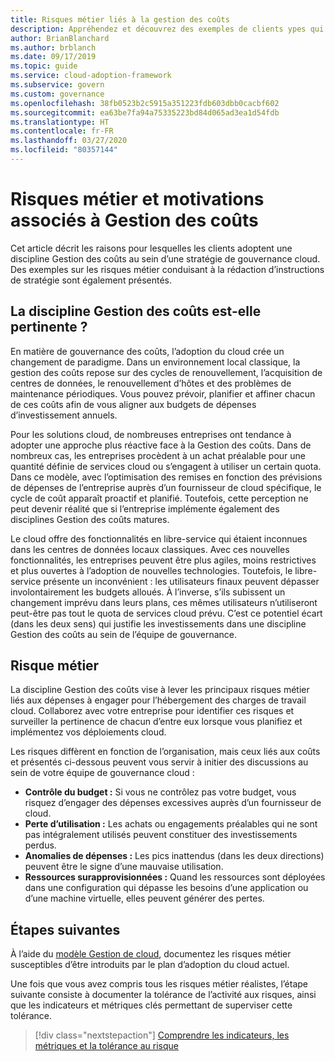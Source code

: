 ```yaml
---
title: Risques métier liés à la gestion des coûts
description: Appréhendez et découvrez des exemples de clients ypes qui adoptent une discipline de gestion des coûts dans le cadre d’une stratégie de gouvernance cloud. 
author: BrianBlanchard
ms.author: brblanch
ms.date: 09/17/2019
ms.topic: guide
ms.service: cloud-adoption-framework
ms.subservice: govern
ms.custom: governance
ms.openlocfilehash: 38fb0523b2c5915a351223fdb603dbb0cacbf602
ms.sourcegitcommit: ea63be7fa94a75335223bd84d065ad3ea1d54fdb
ms.translationtype: HT
ms.contentlocale: fr-FR
ms.lasthandoff: 03/27/2020
ms.locfileid: "80357144"
---
```

<!-- cSpell:ignore prepurchases -->

# <a name="cost-management-motivations-and-business-risks"></a>Risques métier et motivations associés à Gestion des coûts

Cet article décrit les raisons pour lesquelles les clients adoptent une discipline Gestion des coûts au sein d’une stratégie de gouvernance cloud. Des exemples sur les risques métier conduisant à la rédaction d’instructions de stratégie sont également présentés.

<!-- markdownlint-disable MD026 -->

## <a name="is-cost-management-relevant"></a>La discipline Gestion des coûts est-elle pertinente ?

En matière de gouvernance des coûts, l’adoption du cloud crée un changement de paradigme. Dans un environnement local classique, la gestion des coûts repose sur des cycles de renouvellement, l’acquisition de centres de données, le renouvellement d’hôtes et des problèmes de maintenance périodiques. Vous pouvez prévoir, planifier et affiner chacun de ces coûts afin de vous aligner aux budgets de dépenses d’investissement annuels.

Pour les solutions cloud, de nombreuses entreprises ont tendance à adopter une approche plus réactive face à la Gestion des coûts. Dans de nombreux cas, les entreprises procèdent à un achat préalable pour une quantité définie de services cloud ou s’engagent à utiliser un certain quota. Dans ce modèle, avec l’optimisation des remises en fonction des prévisions de dépenses de l’entreprise auprès d’un fournisseur de cloud spécifique, le cycle de coût apparaît proactif et planifié. Toutefois, cette perception ne peut devenir réalité que si l’entreprise implémente également des disciplines Gestion des coûts matures.

Le cloud offre des fonctionnalités en libre-service qui étaient inconnues dans les centres de données locaux classiques. Avec ces nouvelles fonctionnalités, les entreprises peuvent être plus agiles, moins restrictives et plus ouvertes à l’adoption de nouvelles technologies. Toutefois, le libre-service présente un inconvénient : les utilisateurs finaux peuvent dépasser involontairement les budgets alloués. À l’inverse, s’ils subissent un changement imprévu dans leurs plans, ces mêmes utilisateurs n’utiliseront peut-être pas tout le quota de services cloud prévu. C’est ce potentiel écart (dans les deux sens) qui justifie les investissements dans une discipline Gestion des coûts au sein de l’équipe de gouvernance.

## <a name="business-risk"></a>Risque métier

La discipline Gestion des coûts vise à lever les principaux risques métier liés aux dépenses à engager pour l’hébergement des charges de travail cloud. Collaborez avec votre entreprise pour identifier ces risques et surveiller la pertinence de chacun d’entre eux lorsque vous planifiez et implémentez vos déploiements cloud.

Les risques diffèrent en fonction de l’organisation, mais ceux liés aux coûts et présentés ci-dessous peuvent vous servir à initier des discussions au sein de votre équipe de gouvernance cloud :

- **Contrôle du budget :** Si vous ne contrôlez pas votre budget, vous risquez d’engager des dépenses excessives auprès d’un fournisseur de cloud.
- **Perte d’utilisation :** Les achats ou engagements préalables qui ne sont pas intégralement utilisés peuvent constituer des investissements perdus.
- **Anomalies de dépenses :** Les pics inattendus (dans les deux directions) peuvent être le signe d’une mauvaise utilisation.
- **Ressources surapprovisionnées :** Quand les ressources sont déployées dans une configuration qui dépasse les besoins d’une application ou d’une machine virtuelle, elles peuvent générer des pertes.

## <a name="next-steps"></a>Étapes suivantes

À l’aide du [modèle Gestion de cloud](./template.md), documentez les risques métier susceptibles d’être introduits par le plan d’adoption du cloud actuel.

Une fois que vous avez compris tous les risques métier réalistes, l’étape suivante consiste à documenter la tolérance de l’activité aux risques, ainsi que les indicateurs et métriques clés permettant de superviser cette tolérance.

> [!div class="nextstepaction"]
> [Comprendre les indicateurs, les métriques et la tolérance au risque](./metrics-tolerance.md)
